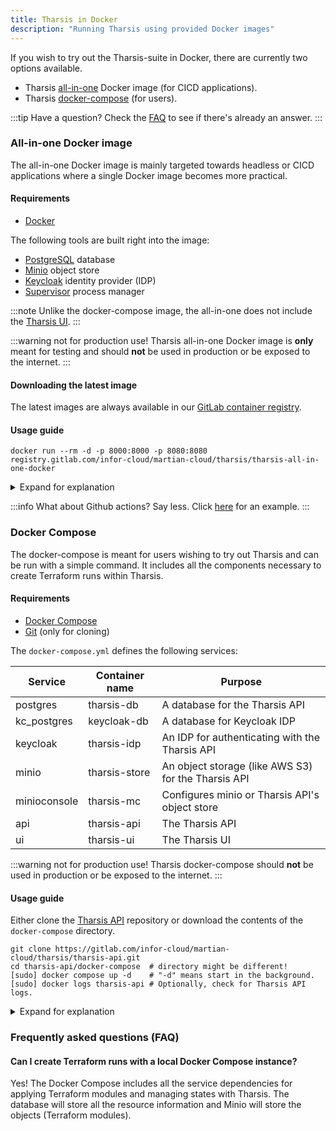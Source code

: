 ```yaml
---
title: Tharsis in Docker
description: "Running Tharsis using provided Docker images"
---
```


If you wish to try out the Tharsis-suite in Docker, there are currently two options available.

- Tharsis [all-in-one](https://gitlab.com/infor-cloud/martian-cloud/tharsis/tharsis-all-in-one-docker) Docker image (for CICD applications).
- Tharsis [docker-compose](https://gitlab.com/infor-cloud/martian-cloud/tharsis/tharsis-api/-/blob/4dd253589259beaf6f9358316855c73cda584b5b/docker-compose/docker-compose.yml) (for users).

:::tip Have a question?
Check the [FAQ](#frequently-asked-questions-faq) to see if there's already an answer.
:::

### All-in-one Docker image

The all-in-one Docker image is mainly targeted towards headless or CICD applications where a single Docker image becomes more practical.

#### Requirements

- [Docker](https://docs.docker.com/get-docker/)

The following tools are built right into the image:

- [PostgreSQL](https://www.postgresql.org/) database
- [Minio](https://min.io/) object store
- [Keycloak](https://www.keycloak.org/) identity provider (IDP)
- [Supervisor](https://github.com/Supervisor/supervisor) process manager

:::note
Unlike the docker-compose image, the all-in-one does not include the [Tharsis UI](/docs/setup/ui/install.md).
:::

:::warning not for production use!
Tharsis all-in-one Docker image is **only** meant for testing and should **not** be used in production or be exposed to the internet.
:::

#### Downloading the latest image

The latest images are always available in our [GitLab container registry](https://gitlab.com/infor-cloud/martian-cloud/tharsis/tharsis-all-in-one-docker/container_registry).

#### Usage guide

```shell title="Run the image with docker"
docker run --rm -d -p 8000:8000 -p 8080:8080 registry.gitlab.com/infor-cloud/martian-cloud/tharsis/tharsis-all-in-one-docker
```

<details>
<summary>Expand for explanation</summary>

Above command will run the latest all-in-one Docker image in the background and bind the API to port 8000 and Keycloak IDP to port 8080.

The Tharsis API is available at `http://localhost:8000`.
Keycloak is available at `http://localhost:8080`.

When the image starts, a default admin user with credentials `martian` is created automatically. A token can be requested from Keycloak. For [example](https://github.com/martian-cloud/terraform-provider-tharsis/blob/90366750099b2c3ceaa26e5db4dcf1429337b940/.github/workflows/test.yml#L91). Once authenticated, the [Tharsis CLI](../cli/install.md) can be used to issue commands to the API.

</details>

:::info What about Github actions?
Say less. Click [here](https://github.com/martian-cloud/terraform-provider-tharsis/blob/90366750099b2c3ceaa26e5db4dcf1429337b940/.github/workflows/test.yml#L56) for an example.
:::

### Docker Compose

The docker-compose is meant for users wishing to try out Tharsis and can be run with a simple command. It includes all the components necessary to create Terraform runs within Tharsis.

#### Requirements

- [Docker Compose](https://docs.docker.com/compose/)
- [Git](https://git-scm.com/) (only for cloning)

The `docker-compose.yml` defines the following services:

| Service      | Container name | Purpose                                             |
| ------------ | -------------- | --------------------------------------------------- |
| postgres     | tharsis-db     | A database for the Tharsis API                      |
| kc_postgres  | keycloak-db    | A database for Keycloak IDP                         |
| keycloak     | tharsis-idp    | An IDP for authenticating with the Tharsis API      |
| minio        | tharsis-store  | An object storage (like AWS S3) for the Tharsis API |
| minioconsole | tharsis-mc     | Configures minio or Tharsis API's object store      |
| api          | tharsis-api    | The Tharsis API                                     |
| ui           | tharsis-ui     | The Tharsis UI                                      |

:::warning not for production use!
Tharsis docker-compose should **not** be used in production or be exposed to the internet.
:::

#### Usage guide

Either clone the [Tharsis API](https://gitlab.com/infor-cloud/martian-cloud/tharsis/tharsis-api.git) repository or download the contents of the `docker-compose` directory.

```shell title="Cloning the Tharsis API repository and using docker-compose" showLineNumbers
git clone https://gitlab.com/infor-cloud/martian-cloud/tharsis/tharsis-api.git
cd tharsis-api/docker-compose  # directory might be different!
[sudo] docker compose up -d    # "-d" means start in the background.
[sudo] docker logs tharsis-api # Optionally, check for Tharsis API logs.
```

<details>
<summary>Expand for explanation</summary>

Above will begin pulling the latest images from the appropriate sources and start them up in the background. Once all the services have finished booting up, we can visit the UI at `http://localhost:3000`, which should immediately redirect us to Keycloak for authentication. Just like the all-in-one docker image, an admin user is already created with credentials `martian`.

:::info what about the tharsis cli?
Consult the Tharsis CLI [configure command](/docs/cli/tharsis/commands.md#configure-command) for help on creating a new profile. Once done, the [sso login subcommand](/docs/cli/tharsis/commands.md#sso-login-subcommand) will help us authenticate with Tharsis.
:::

:::note
The Tharsis API may take some time starting up as it waits for other services to be in a functioning state.
:::

</details>

### Frequently asked questions (FAQ)

#### Can I create Terraform runs with a local Docker Compose instance?

Yes! The Docker Compose includes all the service dependencies for applying Terraform modules and managing states with Tharsis. The database will store all the resource information and Minio will store the objects (Terraform modules).
